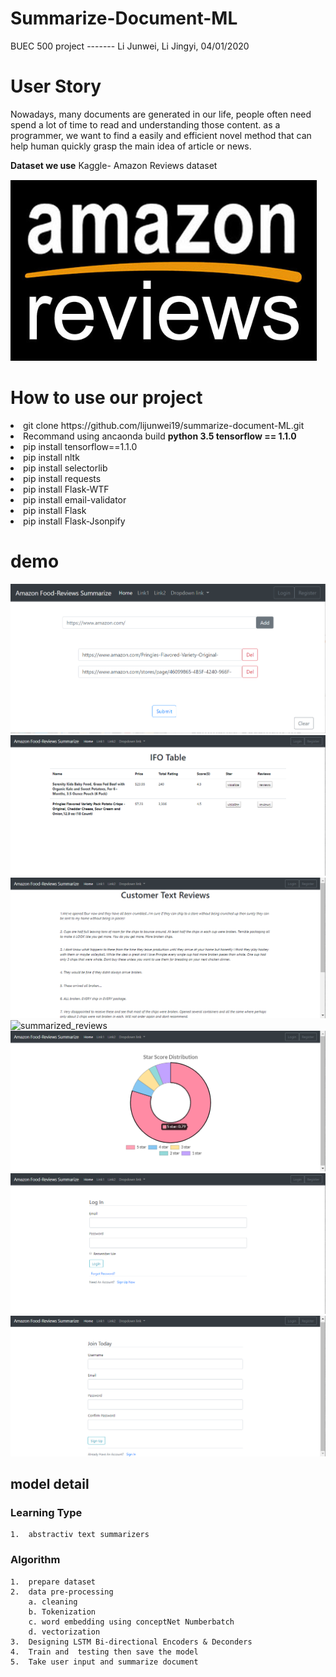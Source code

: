 # Summarize-Document-ML
   BUEC 500 project  -------  Li Junwei, Li Jingyi,     04/01/2020
# User Story 
   Nowadays, many documents are generated in our life, people often need spend a lot of time to read and understanding those content. as a programmer, we want to find a easily and efficient novel method that can help human quickly grasp the main idea of article or news. 


<strong>Dataset we use</strong>
Kaggle- Amazon Reviews dataset


![amazon reviews](https://github.com/lijunwei19/summarize-document-ML/blob/master/Image/a3ce6cec71d51c08af3260dee424137.png)


# How to use our project

<li>  git clone https://github.com/lijunwei19/summarize-document-ML.git </li>
<li>  Recommand using ancaonda build <strong> python 3.5 tensorflow == 1.1.0 </strong></li> 
<li> pip install tensorflow==1.1.0 </li>
<li>  pip install nltk </li>
<li> pip install selectorlib </li>
<li>pip install requests </li>
<li> pip install Flask-WTF</li>
<li> pip install email-validator</li>
<li> pip install Flask</li>
<li> pip install Flask-Jsonpify</li>
      



#  demo
![home](https://github.com/lijunwei19/summarize-document-ML/blob/master/Image/home.png)
![Data_display](https://github.com/lijunwei19/summarize-document-ML/blob/master/Image/Data_display.png)
![text_reivews](https://github.com/lijunwei19/summarize-document-ML/blob/master/Image/text_reviews.png)
![summarized_reviews](https://github.com/lijunwei19/summarize-document-ML/blob/master/Image/summarized_reviews.png)
![pie_star](https://github.com/lijunwei19/summarize-document-ML/blob/master/Image/pie_star.png)
![login](https://github.com/lijunwei19/summarize-document-ML/blob/master/Image/login.png)
![register](https://github.com/lijunwei19/summarize-document-ML/blob/master/Image/register.png)


   
## model detail
### Learning Type
    1.  abstractiv text summarizers

### Algorithm
    1.  prepare dataset 
    2.  data pre-processing
        a. cleaning
        b. Tokenization
        c. word embedding using conceptNet Numberbatch
        d. vectorization 
    3.  Designing LSTM Bi-directional Encoders & Deconders
    4.  Train and  testing then save the model
    5.  Take user input and summarize document 


